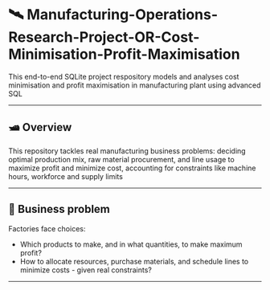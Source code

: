 # 🛰 Manufacturing-Operations-Research-Project-OR-Cost-Minimisation-Profit-Maximisation
This end-to-end SQLite project respository models and analyses cost minimisation and profit maximisation in manufacturing plant using advanced SQL

---

## 🛥 Overview
This repository tackles real manufacturing business problems: deciding optimal production mix, raw material procurement, and line usage to maximize profit and minimize cost, accounting for constraints like machine hours, workforce and supply limits

---

## 🛝 Business problem
Factories face choices:
- Which products to make, and in what quantities, to make maximum profit?
- How to allocate resources, purchase materials, and schedule lines to minimize costs - given real constraints?

---


